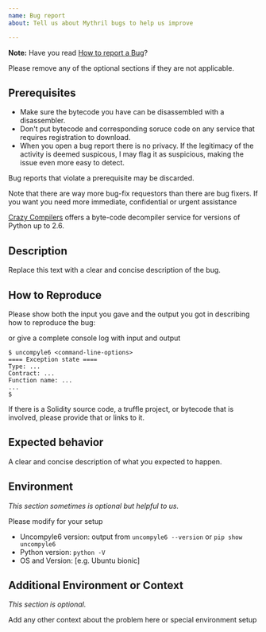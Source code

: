 ```yaml
---
name: Bug report
about: Tell us about Mythril bugs to help us improve

---
```


__Note:__ Have you read [How to report a Bug](https://github.com/rocky/python-uncompyle6/blob/master/HOW-TO-REPORT-A-BUG.md)?

Please remove any of the optional sections if they are not applicable.

## Prerequisites

* Make sure the bytecode you have can be disassembled with a disassembler.
* Don't put bytecode and corresponding soruce code on any service that requires registration to download.
* When you open a bug report there is no privacy. If the legitimacy of the activity is deemed suspicous, I may
  flag it as suspicious, making the issue even more easy to detect.

Bug reports that violate a prerequisite may be discarded.

Note that there are way more bug-fix requestors than there are bug
fixers. If you want you need more immediate, confidential or urgent assistance

[Crazy Compilers](http://www.crazy-compilers.com/decompyle/) offers a
byte-code decompiler service for versions of Python up to 2.6.

## Description

Replace this text with a clear and concise description of the bug.

## How to Reproduce

Please show both the input you gave and the
output you got in describing how to reproduce the bug:

or give a complete console log with input and output

```console
$ uncompyle6 <command-line-options>
==== Exception state ====
Type: ...
Contract: ...
Function name: ...
...
$
```

If there is a Solidity source code, a truffle project, or bytecode
that is involved, please provide that or links to it.

## Expected behavior

A clear and concise description of what you expected to happen.

## Environment

_This section sometimes is optional but helpful to us._

Please modify for your setup

- Uncompyle6 version: output from  `uncompyle6 --version` or `pip show uncompyle6`
- Python version: `python -V`
- OS and Version: [e.g. Ubuntu bionic]

## Additional Environment or Context

_This section is optional._

Add any other context about the problem here or special environment setup
